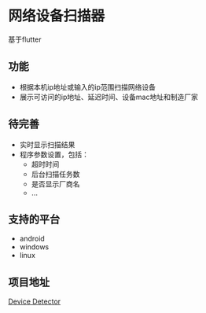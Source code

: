 # 网络设备扫描器
基于flutter

## 功能
- 根据本机ip地址或输入的ip范围扫描网络设备
- 展示可访问的ip地址、延迟时间、设备mac地址和制造厂家

## 待完善
- 实时显示扫描结果
- 程序参数设置，包括：
  - 超时时间
  - 后台扫描任务数
  - 是否显示厂商名
  - ...


## 支持的平台
- android
- windows
- linux

## 项目地址
[Device Detector](https://github.com/victor2025/area_network_device_scanner_flutter)